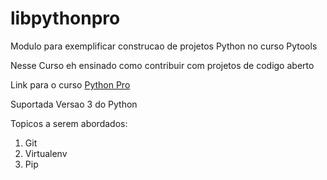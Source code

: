 # libpythonpro
Modulo para exemplificar construcao de projetos Python no curso Pytools

Nesse Curso eh ensinado como contribuir com projetos de codigo aberto

Link para o curso [Python Pro](https://www.python.pro.br/)

Suportada Versao 3 do Python

Topicos a serem abordados:
1. Git
2. Virtualenv
3. Pip

